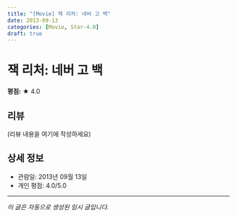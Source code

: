 ```yaml
---
title: "[Movie] 잭 리처: 네버 고 백"
date: 2013-09-13
categories: [Movie, Star-4.0]
draft: true
---
```


# 잭 리처: 네버 고 백

**평점:** ★ 4.0

## 리뷰

(리뷰 내용을 여기에 작성하세요)

## 상세 정보

- 관람일: 2013년 09월 13일
- 개인 평점: 4.0/5.0

---

*이 글은 자동으로 생성된 임시 글입니다.*
